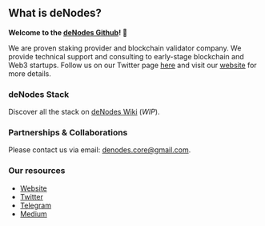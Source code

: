 ## What is deNodes?

**Welcome to the [deNodes Github](https://github.com/denodesxyz)! 👋**

We are proven staking provider and blockchain validator company. We provide technical support and consulting to early-stage blockchain and Web3 startups.
Follow us on our Twitter page [here](https://twitter.com/denodesxyz) and visit our [website](http://denodes.xyz/) for more details.

### deNodes Stack

Discover all the stack on [deNodes Wiki](https://github.com/denodesxyz) (_WIP_).

### Partnerships & Collaborations

Please contact us via email: denodes.core@gmail.com. 

### Our resources

- [Website](denodes.xyz)
- [Twitter](https://twitter.com/denodesxyz)
- [Telegram](https://t.me/denodes)
- [Medium](medium.com/@denodes)
<!---
denodesxyz/denodesxyz is a ✨ special ✨ repository because its `README.md` (this file) appears on your GitHub profile.
You can click the Preview link to take a look at your changes.
--->
